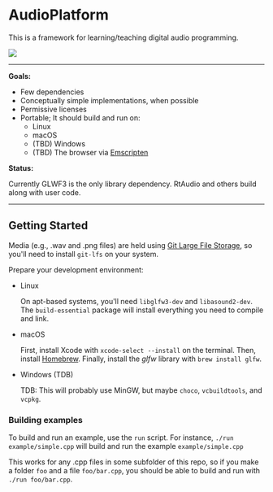 # AudioPlatform

This is a framework for learning/teaching digital audio programming.

![](Formant-Synth.png)

- - -

**Goals:**

- Few dependencies
- Conceptually simple implementations, when possible
- Permissive licenses
- Portable; It should build and run on:
  + Linux
  + macOS
  + (TBD) Windows
  + (TBD) The browser via [Emscripten](https://github.com/kripken/emscripten)

**Status:**

Currently GLWF3 is the only library dependency. RtAudio and others build along with user code.

- - -

## Getting Started

Media (e.g., .wav and .png files) are held using [Git Large File Storage](https://git-lfs.github.com), so you'll need to install `git-lfs` on your system.

Prepare your development environment:

- Linux

  On apt-based systems, you'll need `libglfw3-dev` and `libasound2-dev`. The `build-essential` package will install everything you need to compile and link.

- macOS

  First, install Xcode with `xcode-select --install` on the terminal. Then, install [Homebrew](https://brew.sh). Finally, install the _glfw_ library with `brew install glfw`.

- Windows (TDB)

  TDB: This will probably use MinGW, but maybe `choco`, `vcbuildtools`, and `vcpkg`.

### Building examples

To build and run an example, use the `run` script. For instance, `./run example/simple.cpp` will build and run the example `example/simple.cpp`

This works for any .cpp files in some subfolder of this repo, so if you make a folder `foo` and a file `foo/bar.cpp`, you should be able to build and run with `./run foo/bar.cpp`.
